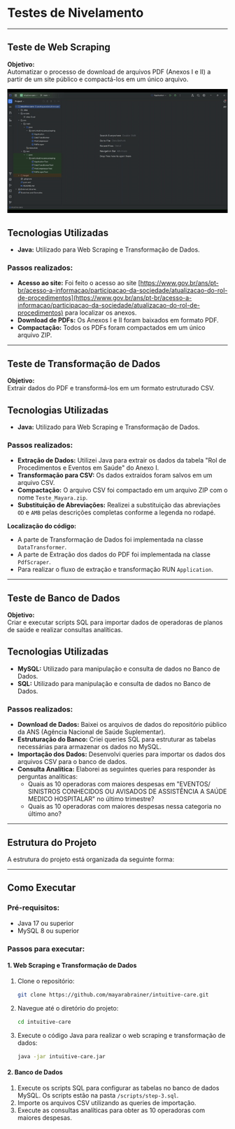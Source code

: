 # **Testes de Nivelamento**

---

## **Teste de Web Scraping**

**Objetivo:**  
Automatizar o processo de download de arquivos PDF (Anexos I e II) a partir de um site público e compactá-los em um único arquivo.

![application](assets/application.gif)

## **Tecnologias Utilizadas**

- **Java:** Utilizado para Web Scraping e Transformação de Dados.

### **Passos realizados:**
- **Acesso ao site:** Foi feito o acesso ao site [https://www.gov.br/ans/pt-br/acesso-a-informacao/participacao-da-sociedade/atualizacao-do-rol-de-procedimentos](https://www.gov.br/ans/pt-br/acesso-a-informacao/participacao-da-sociedade/atualizacao-do-rol-de-procedimentos) para localizar os anexos.
- **Download de PDFs:** Os Anexos I e II foram baixados em formato PDF.
- **Compactação:** Todos os PDFs foram compactados em um único arquivo ZIP.

---

## **Teste de Transformação de Dados**


**Objetivo:**  
Extrair dados do PDF e transformá-los em um formato estruturado CSV.

## **Tecnologias Utilizadas**

- **Java:** Utilizado para Web Scraping e Transformação de Dados.

### **Passos realizados:**
- **Extração de Dados:** Utilizei Java para extrair os dados da tabela "Rol de Procedimentos e Eventos em Saúde" do Anexo I.
- **Transformação para CSV:** Os dados extraídos foram salvos em um arquivo CSV.
- **Compactação:** O arquivo CSV foi compactado em um arquivo ZIP com o nome `Teste_Mayara.zip`.
- **Substituição de Abreviações:** Realizei a substituição das abreviações `OD` e `AMB` pelas descrições completas conforme a legenda no rodapé.


**Localização do código:**
- A parte de Transformação de Dados foi implementada na classe `DataTransformer`.
- A parte de Extração dos dados do PDF foi implementada na classe `PdfScraper`.
- Para realizar o fluxo de extração e transformação RUN `Application`.

---

## **Teste de Banco de Dados**


**Objetivo:**  
Criar e executar scripts SQL para importar dados de operadoras de planos de saúde e realizar consultas analíticas.

## **Tecnologias Utilizadas**

- **MySQL:** Utilizado para manipulação e consulta de dados no Banco de Dados.
- **SQL:** Utilizado para manipulação e consulta de dados no Banco de Dados.


### **Passos realizados:**
- **Download de Dados:** Baixei os arquivos de dados do repositório público da ANS (Agência Nacional de Saúde Suplementar).
- **Estruturação do Banco:** Criei queries SQL para estruturar as tabelas necessárias para armazenar os dados no MySQL.
- **Importação dos Dados:** Desenvolvi queries para importar os dados dos arquivos CSV para o banco de dados.
- **Consulta Analítica:** Elaborei as seguintes queries para responder às perguntas analíticas:
    - Quais as 10 operadoras com maiores despesas em "EVENTOS/ SINISTROS CONHECIDOS OU AVISADOS DE ASSISTÊNCIA A SAÚDE MEDICO HOSPITALAR" no último trimestre?
    - Quais as 10 operadoras com maiores despesas nessa categoria no último ano?

    
---

## **Estrutura do Projeto**


A estrutura do projeto está organizada da seguinte forma:

---

## **Como Executar**

### **Pré-requisitos:**
- Java 17 ou superior
- MySQL 8 ou superior


### **Passos para executar:**


#### **1. Web Scraping e Transformação de Dados**
1. Clone o repositório:
    ```bash
    git clone https://github.com/mayarabrainer/intuitive-care.git
    ```
2. Navegue até o diretório do projeto:
    ```bash
    cd intuitive-care
    ```
3. Execute o código Java para realizar o web scraping e transformação de dados:
    ```bash
    java -jar intuitive-care.jar
    ```


#### **2. Banco de Dados**
1. Execute os scripts SQL para configurar as tabelas no banco de dados MySQL. Os scripts estão na pasta `/scripts/step-3.sql`.
2. Importe os arquivos CSV utilizando as queries de importação.
3. Execute as consultas analíticas para obter as 10 operadoras com maiores despesas.

